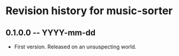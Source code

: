 # Revision history for music-sorter

## 0.1.0.0 -- YYYY-mm-dd

* First version. Released on an unsuspecting world.
